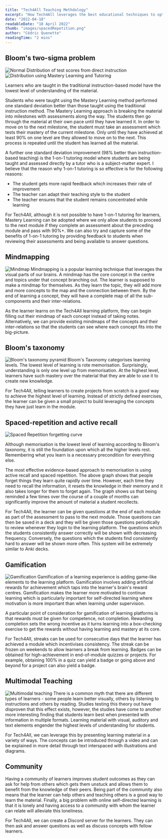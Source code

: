 ```yaml
---
title: "Tech4All Teaching Methdology"
excerpt: "How Tech4All leverages the best educational techniques to optimise learner outcomes"
date: "2022-04-18"
readableDate: "18 April 2022"
thumb: "images/spacedRepetition.png"
author: "Cédric Quenette"
readingTime: "2 mins"
---
```


## Bloom's two-sigma problem

![Normal Distribution of test scores from direct instruction](../images/normdist.png)
![Distribution using Mastery Learning and Tutoring](../images/twoSig.png)

Learners who are taught in the traditional instruction-based model have the lowest level of understanding of the material.

Students who were taught using the Mastery Learning method performed one standard deviation better than those taught using the traditional instruction method. The Mastery Learning approach is breaking the material into milestones with assessments along the way. The students then go through the material at their own pace until they have learned it. In order to move on to the next milestone, the student must take an assessment which tests their mastery of the current milestone. Only until they have achieved at least 90% on one level are they allowed to move on to the next. This process is repeated until the student has learned all the material.

A further one standard deviation improvement (98% better than instruction-based teaching) is the 1-on-1 tutoring model where students are being taught and assessed directly by a tutor who is a subject-matter expert. I believe that the reason why 1-on-1 tutoring is so effective is for the following reasons:

- The student gets more rapid feedback which increases their rate of improvement
- The teacher can adapt their teaching style to the student
- The teacher ensures that the student remains concentrated while learning

For Tech4All, although it is not possible to have 1-on-1 tutoring for learners, Mastery Learning can be adopted where we only allow students to proceed to the next module if they complete an assessment about the preceding module and pass with 90%+. We can also try and capture some of the benefits of 1-on-1 tutoring by providing feedback to students when reviewing their assessments and being available to answer questions.

## Mindmapping

![Mindmap](../images/mindmap.png)
Mindmapping is a popular learning technique that leverages the visual parts of our brains. A mindmap has the core concept in the centre and topics under that concept branching out. The learner is supposed to make a mindmap for themselves. As they learn the topic, they will add more and more concepts to the map and the connection between them. By the end of learning a concept, they will have a complete map of all the sub-components and their inter-relations.

As the learner learns on the Tech4All learning platform, they can begin filling out their mindmap of each concept instead of taking notes. Alternatively, we can provide existing mindmaps of the concepts and their inter-relations so that the students can see where each concept fits into the big-picture.

## Bloom's taxonomy

![Bloom's taxonomy pyramid](../images/bloomTaxonomy.png)
Bloom's Taxonomy categorises learning levels. The lowest level of learning is rote memorisation. Surprisingly, understanding is only one level up from memorisation. At the highest level, learners have such mastery over the material that they are able to use it to create new knowledge.

For Tech4All, telling learners to create projects from scratch is a good way to achieve the highest level of learning. Instead of strictly defined exercises, the learner can be given a small project to build leveraging the concepts they have just learn in the module.

## Spaced-repetition and active recall

![Spaced Repetition forgetting curve](../images/spacedRepetition.png)

Although memorisation is the lowest level of learning according to Bloom's taxonomy, it is still the foundation upon which all the higher levels rest. Remembering what you learn is a necessary precondition for everything else.

The most effective evidence-based approach to memorisation is using active recall and spaced repetition. The above graph shows that people forget things they learn quite rapidly over time. However, each time they need to recall the information, it resets the knowledge in their memory and it also takes longer for them to forget again. The graph shows us that being reminded a few times over the course of a couple of months can significantly improve the amount of material a student recollects.

For Tech4All, the learner can be given questions at the end of each module as part of the assessment to pass to the next module. Those questions can then be saved in a deck and they will be given those questions periodically to review whenever they login to the learning platform. The questions which the students consistently answer correctly will be shown with decreasing frequency. Conversely, the questions which the students find consistently hard to answer will be shown more often. This system will be extremely similar to Anki decks.

## Gamification

![Gamification](../images/gamification.png)
Gamification of a learning experience is adding game-like elements to the learning platform. Gamification involves adding artificial rewards for achievement which taps into the learner's brain's reward centres. Gamification makes the learner more motivated to continue learning which is particularly important for self-directed learning where motivation is more important than when learning under supervision.

A particular point of consideration for gamification of learning platforms is that rewards must be given for competence, not completion. Rewarding completion sets the wrong incentive as it turns learning into a box-checking exercise to get the rewards without having learning and mastery at its core.

For Tech4All, streaks can be used for consecutive days that the learner has achieved a module which incentivises consistency. The streak can be frozen on weekends to allow learners a break from learning. Badges can be obtained for high-achievement in end-of-module quizzes or projects. For example, obtaining 100% in a quiz can yield a badge or going above and beyond for a project can also yield a badge.

## Multimodal Teaching

![Multimodal teaching](../images/multimodal.png)
There is a common myth that there are different types of learners - some people learn better visually, others by listening to instructions and others by reading. Studies testing this theory out have disproven that this effect exists, however, the studies have come to another more interesting finding that students learn best when presented with information in multiple formats. Learning material with visual, auditory and text elements engender the highest levels of understanding for students.

For Tech4All, we can leverage this by presenting learning material in a variety of ways. The concepts can be introduced through a video and can be explained in more detail through text interspaced with illustrations and diagrams.

## Community

Having a community of learners improves student outcomes as they can ask for help from others which gets them unstuck and allows them to benefit from the knowledge of their peers. Being part of the community also means that the learner can help others and teaching others is a good way to learn the material. Finally, a big problem with online self-directed learning is that it is lonely and having access to a community with whom the learner can relate will alleviate this loneliness.

For Tech4All, we can create a Discord server for the learners. They can then ask and answer questions as well as discuss concepts with fellow learners.
